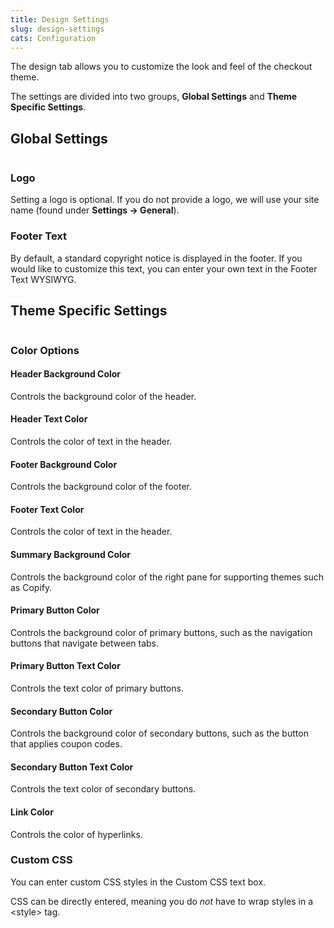 ```yaml
---
title: Design Settings
slug: design-settings
cats: Configuration
---
```


<p>The design tab allows you to customize the look and feel of the checkout theme.</p>
<p>The settings are divided into two groups, <strong>Global Settings</strong> and <strong>Theme Specific Settings</strong>.</p>
<h2>Global Settings</h2>
<p><img src="https://www.checkoutwc.com/wp-content/uploads/2017/12/Screenshot-2018-11-01-10.27.13.png" alt="" /></p>
<h3>Logo</h3>
<p>Setting a logo is optional. If you do not provide a logo, we will use your site name (found under <strong>Settings -&gt; General</strong>).</p>
<h3>Footer Text</h3>
<p>By default, a standard copyright notice is displayed in the footer. If you would like to customize this text, you can enter your own text in the Footer Text WYSIWYG.</p>
<h2>Theme Specific Settings</h2>
<p><img src="https://www.checkoutwc.com/wp-content/uploads/2017/12/Screenshot-2018-11-01-10.32.19.png" alt="" /></p>
<h3>Color Options</h3>
<h4>Header Background Color</h4>
<p>Controls the background color of the header.</p>
<h4>Header Text Color</h4>
<p>Controls the color of text in the header.</p>
<h4>Footer Background Color</h4>
<p>Controls the background color of the footer.</p>
<h4>Footer Text Color</h4>
<p>Controls the color of text in the header.</p>
<h4>Summary Background Color</h4>
<p>Controls the background color of the right pane for supporting themes such as Copify.</p>
<h4>Primary Button Color</h4>
<p>Controls the background color of primary buttons, such as the navigation buttons that navigate between tabs.</p>
<h4>Primary Button Text Color</h4>
<p>Controls the text color of primary buttons.</p>
<h4>Secondary Button Color</h4>
<p>Controls the background color of secondary buttons, such as the button that applies coupon codes.</p>
<h4>Secondary Button Text Color</h4>
<p>Controls the text color of secondary buttons.</p>
<h4>Link Color</h4>
<p>Controls the color of hyperlinks.</p>
<h3>Custom CSS</h3>
<p>You can enter custom CSS styles in the Custom CSS text box.</p>
<p>CSS can be directly entered, meaning you do <em>not</em> have to wrap styles in a &lt;style&gt; tag.</p>
